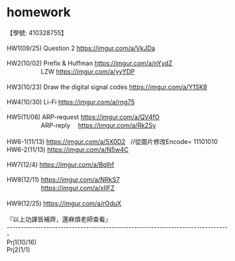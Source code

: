 # homework
【學號: 410328755】<br>
<br>
HW1(09/25) Question 2 https://imgur.com/a/VkJDa<br>
<br>
HW2(10/02) Prefix & Huffman https://imgur.com/a/nYydZ<br>
　 　　　　 LZW https://imgur.com/a/yyYDP<br>
<br>
HW3(10/23) Draw the digital signal codes https://imgur.com/a/Y1SK8<br>
<br>
HW4(10/30) Li-Fi https://imgur.com/a/rng75<br>
<br>
HW5(11/06) ARP-request https://imgur.com/a/QV4fO<br>
　　　　 　 ARP-reply　 https://imgur.com/a/Rk2Sy<br>
<br>
HW6-1(11/13) https://imgur.com/a/5X0D2   //從圖片修改Encode= 11101010 <br>
HW6-2(11/13) https://imgur.com/a/N5w4C<br>
<br>
HW7(12/4) https://imgur.com/a/Bqlhf<br>
<br>
HW8(12/11) https://imgur.com/a/NRkS7<br>
　　　　 　 https://imgur.com/a/xIIFZ<br>
<br>
HW9(12/25) https://imgur.com/a/rOduX<br>
<br>
『以上功課皆補齊，還麻煩老師查看』<br>
-------------------------------------------------------------------------------<br>
Prj1(10/16)<br>
Prj2(1/1)<br>
<br>
